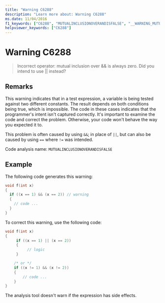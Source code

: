 ```yaml
---
title: "Warning C6288"
description: "Learn more about: Warning C6288"
ms.date: 11/04/2016
f1_keywords: ["C6288", "MUTUALINCLUSIONOVERANDISFALSE", "__WARNING_MUTUALINCLUSIONOVERANDISFALSE"]
helpviewer_keywords: ["C6288"]
---
```

# Warning C6288

> Incorrect operator: mutual inclusion over && is always zero. Did you intend to use \|\| instead?

## Remarks

This warning indicates that in a test expression, a variable is being tested against two different constants. The result depends on both conditions being true, which is impossible. The code in these cases indicates that the programmer's intent isn't captured correctly. It's important to examine the code and correct the problem. Otherwise, your code won't behave the way you expected it to.

This problem is often caused by using `&&`; in place of `||`, but can also be caused by using `==` where `!=` was intended.

Code analysis name: `MUTUALINCLUSIONOVERANDISFALSE`

## Example

The following code generates this warning:

```cpp
void f(int x)
{
  if ((x == 1) && (x == 2)) // warning
  {
    // code ...
  }
}
```

To correct this warning, use the following code:

```cpp
void f(int x)
{
     if ((x == 1) || (x == 2))
     {
          // logic
     }

    /* or */
    if ((x != 1) && (x != 2))
    {
        // code ...
    }
}
```

The analysis tool doesn't warn if the expression has side effects.
